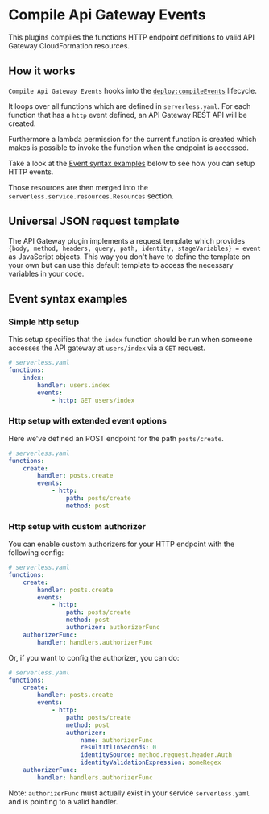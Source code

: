# Compile Api Gateway Events

This plugins compiles the functions HTTP endpoint definitions to valid API Gateway CloudFormation resources.

## How it works

`Compile Api Gateway Events` hooks into the [`deploy:compileEvents`](/lib/plugins/deploy) lifecycle.

It loops over all functions which are defined in `serverless.yaml`. For each function that has a `http` event
defined, an API Gateway REST API will be created.

Furthermore a lambda permission for the current function is created which makes is possible to invoke the function when
the endpoint is accessed.

Take a look at the [Event syntax examples](#event-syntax-examples) below to see how you can setup HTTP events.

Those resources are then merged into the `serverless.service.resources.Resources` section.

## Universal JSON request template

The API Gateway plugin implements a request template which provides `{body, method, headers, query, path, identity,
stageVariables} = event` as JavaScript objects. This way you don't have to define the template on your own but can use
this default template to access the necessary variables in your code.

## Event syntax examples

### Simple http setup

This setup specifies that the `index` function should be run when someone accesses the API gateway at `users/index` via
a `GET` request.

```yaml
# serverless.yaml
functions:
    index:
        handler: users.index
        events:
            - http: GET users/index
```

### Http setup with extended event options

Here we've defined an POST endpoint for the path `posts/create`.

```yaml
# serverless.yaml
functions:
    create:
        handler: posts.create
        events:
            - http:
                path: posts/create
                method: post
```

### Http setup with custom authorizer
You can enable custom authorizers for your HTTP endpoint with the following config:

```yml
# serverless.yaml
functions:
    create:
        handler: posts.create
        events:
            - http:
                path: posts/create
                method: post
                authorizer: authorizerFunc
    authorizerFunc:
        handler: handlers.authorizerFunc
```
Or, if you want to config the authorizer, you can do:

```yml
# serverless.yaml
functions:
    create:
        handler: posts.create
        events:
            - http:
                path: posts/create
                method: post
                authorizer:
                    name: authorizerFunc
                    resultTtlInSeconds: 0
                    identitySource: method.request.header.Auth
                    identityValidationExpression: someRegex
    authorizerFunc:
        handler: handlers.authorizerFunc
```
Note: `authorizerFunc` must actually exist in your service `serverless.yaml` and is pointing to a valid handler.